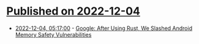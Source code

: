 # [Published on 2022-12-04](index.md)

* [2022-12-04, 05:17:00](https://soylentnews.org/article.pl?sid=22/12/03/1839221&from=rss) - [Google: After Using Rust, We Slashed Android Memory Safety Vulnerabilities](https://soylentnews.org/article.pl?sid=22/12/03/1839221&from=rss)
